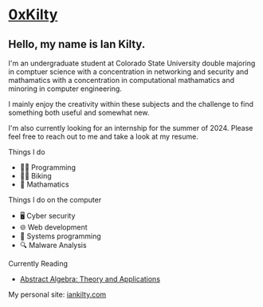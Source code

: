 # [0xKilty](https://iankilty.com/)
## Hello, my name is Ian Kilty. 

I'm an undergraduate student at Colorado State University double majoring in comptuer science with a concentration in networking and security and mathamatics with a concentration in computational mathamatics and minoring in computer engineering.

I mainly enjoy the creativity within these subjects and the challenge to find something both useful and somewhat new.

I'm also currently looking for an internship for the summer of 2024. Please feel free to reach out to me and take a look at my resume.

Things I do
- 👨‍💻 Programming
- 🚴‍♂️ Biking
- 🔢 Mathamatics

Things I do on the computer
- 🖥️ Cyber security
- 🌐 Web development
- 💾 Systems programming
- 🔍 Malware Analysis

Currently Reading
- [Abstract Algebra: Theory and Applications](http://abstract.ups.edu/)

My personal site: [iankilty.com](https://iankilty.com)
